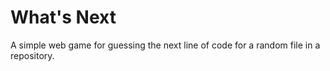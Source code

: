 # What's Next

A simple web game for guessing the next line of code for a random file in a repository.
